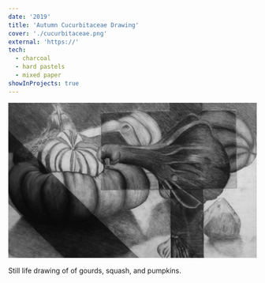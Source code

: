 ```yaml
---
date: '2019'
title: 'Autumn Cucurbitaceae Drawing'
cover: './cucurbitaceae.png'
external: 'https://'
tech:
  - charcoal
  - hard pastels
  - mixed paper
showInProjects: true
---
```


<img src="cucurbitaceae.png" alt="" style="float: initial;filter: grayscale(100%);"/>

Still life drawing of of gourds, squash, and pumpkins.
